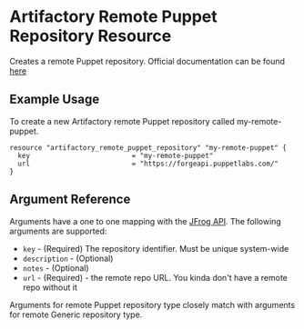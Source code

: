 # Artifactory Remote Puppet Repository Resource

Creates a remote Puppet repository.
Official documentation can be found [here](https://www.jfrog.com/confluence/display/JFROG/Puppet+Repositories)


## Example Usage
To create a new Artifactory remote Puppet repository called my-remote-puppet.

```hcl
resource "artifactory_remote_puppet_repository" "my-remote-puppet" {
  key                         = "my-remote-puppet"
  url                         = "https://forgeapi.puppetlabs.com/"
}
```

## Argument Reference

Arguments have a one to one mapping with the [JFrog API](https://www.jfrog.com/confluence/display/RTF/Repository+Configuration+JSON). The following arguments are supported:

* `key` - (Required) The repository identifier. Must be unique system-wide
* `description` - (Optional)
* `notes` - (Optional)
* `url` - (Required) - the remote repo URL. You kinda don't have a remote repo without it

Arguments for remote Puppet repository type closely match with arguments for remote Generic repository type.